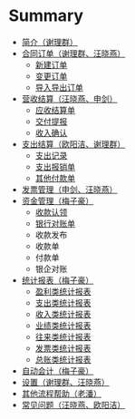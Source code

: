 # Summary

* [简介（谢理群）](README.md)
* [合同订单（谢理群、汪晓燕）](he-tong-ding-dan.md)
  * [新建订单](he-tong-ding-dan/xin-jian-ding-dan.md)
  * [变更订单](he-tong-ding-dan/bian-geng-ding-dan.md)
  * [导入导出订单](he-tong-ding-dan/dao-ru-dao-chu-ding-dan.md)
* [营收结算（汪晓燕、申剑）](ying-shou-jie-suan.md)
  * [应收结算单](ying-shou-jie-suan/ying-shou-jie-suan-dan.md)
  * [交付提报](ying-shou-jie-suan/jiao-fu-ti-bao.md)
  * [收入确认](ying-shou-jie-suan/shou-ru-que-ren.md)
* [支出结算（欧阳洁、谢理群）](zhi-chu-jie-suan.md)
  * [支出记录](zhi-chu-jie-suan/zhi-chu-jie-suan.md)
  * [支出报销单](zhi-chu-jie-suan/zhi-chu-bao-xiao-dan.md)
  * [其他付款单](zhi-chu-jie-suan/qi-ta-fu-kuan-dan.md)
* [发票管理（申剑、汪晓燕）](fa-piao-guan-li.md)
* [资金管理（梅子豪）](zi-jin-guan-li.md)
  * [收款认领](zi-jin-guan-li/shou-kuan-ren-ling.md)
  * [银行对账单](zi-jin-guan-li/yin-xing-dui-zhang-dan.md)
  * 收款发布
  * 收款单
  * 付款单
  * 银企对账
* [统计报表（梅子豪）](tong-ji-bao-biao.md)
  * [盈利类统计报表](tong-ji-bao-biao/ying-li-lei-tong-ji-bao-biao.md)
  * [支出类统计报表](tong-ji-bao-biao/zhi-chu-lei-tong-ji-bao-biao.md)
  * [收入类统计报表](tong-ji-bao-biao/shou-ru-lei-tong-ji-bao-biao.md)
  * [业绩类统计报表](tong-ji-bao-biao/ye-ji-lei-tong-ji-bao-biao.md)
  * [往来类统计报表](tong-ji-bao-biao/wang-lai-lei-tong-ji-bao-biao.md)
  * [发票类统计报表](tong-ji-bao-biao/fa-piao-lei-tong-ji-bao-biao.md)
  * [总账类统计报表](tong-ji-bao-biao/zong-zhang-lei-tong-ji-bao-biao.md)
* [自动会计（梅子豪）](zi-dong-hui-ji.md)
* [设置（谢理群、汪晓燕）](xin-jian-ding-dan.md)
* [其他流程帮助（老潘）](qi-ta.md)
* [常见问题（汪晓燕、欧阳洁）](qanda.md)

